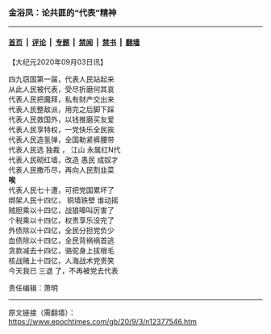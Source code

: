 ### 金浴凤：论共匪的“代表”精神

---

#### [首页](../../../..?n12377546) &nbsp;|&nbsp; [评论](../../../../../epoch-comment?n12377546) &nbsp;|&nbsp; [专题](../../../../../epoch-special?n12377546) &nbsp;|&nbsp; [禁闻](../../../../../epoch-news?n12377546) &nbsp;|&nbsp; [禁书](../../../../../books?n12377546) &nbsp;|&nbsp; [翻墙](https://github.com/gfw-breaker/nogfw/blob/master/README.md?n12377546)


<div class="post_content" id="artbody" itemprop="articleBody">
 <!-- article content begin -->
 <p>
  【大纪元2020年09月03日讯】
 </p>
 <p>
  四九窃国第一届，代表人民站起来
  <br/>
  从此人民被代表，受尽折磨何其哀
  <br/>
  代表人民把魔拜，私有财产交出来
  <br/>
  代表人民整敌派，用完之后脚下踩
  <br/>
  代表人民救国外，以钱推磨买友爱
  <br/>
  代表人民享特权，一党快乐全民挨
  <br/>
  代表人民造氢弹，全国勒紧裤腰带
  <br/>
  代表人民选
  <ok href="https://www.epochtimes.com/gb/tag/%E7%8B%AC%E8%A3%81.html">
   独裁
  </ok>
  ，
  <ok href="https://www.epochtimes.com/gb/tag/%E6%B1%9F%E5%B1%B1.html">
   江山
  </ok>
  永属红N代
  <br/>
  代表人民砌红墙，改造
  <ok href="https://www.epochtimes.com/gb/tag/%E6%84%9A%E6%B0%91.html">
   愚民
  </ok>
  成奴才
  <br/>
  代表人民撒币尽，再向人民割韭菜
  <br/>
  <strong>
   唉
  </strong>
  <br/>
  代表人民七十遭，可把党国累坏了
  <br/>
  绑架人民十四亿，
  <ok href="https://www.epochtimes.com/gb/tag/%E9%93%9C%E5%A2%99%E9%93%81%E5%A3%81.html">
   铜墙铁壁
  </ok>
  谁动摇
  <br/>
  贼胆乘以十四亿，战狼嗥叫厉害了
  <br/>
  个税乘以十四亿，权贵享乐没完了
  <br/>
  外债除以十四亿，全民分担党负少
  <br/>
  血债除以十四亿，全民背祸祸首逃
  <br/>
  贪款减去十四亿，骆驼身上拔根毛
  <br/>
  核战赌上十四亿，人海战术党贵笑
  <br/>
  今天我已
  <ok href="https://www.epochtimes.com/gb/tag/%E4%B8%89%E9%80%80.html">
   三退
  </ok>
  了，不再被党去代表
 </p>
 <p>
  责任编辑：萧明
 </p>
 <!-- article content end -->
 <div id="below_article_ad">
 </div>
</div>


---

原文链接（需翻墙）：https://www.epochtimes.com/gb/20/9/3/n12377546.htm